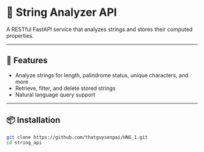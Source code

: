 # 🧠 String Analyzer API

A RESTful FastAPI service that analyzes strings and stores their computed properties.

---

## 🚀 Features

- Analyze strings for length, palindrome status, unique characters, and more  
- Retrieve, filter, and delete stored strings  
- Natural language query support

---

## 📦 Installation

```bash
git clone https://github.com/thatguysenpai/HNG_1.git
cd string_api
